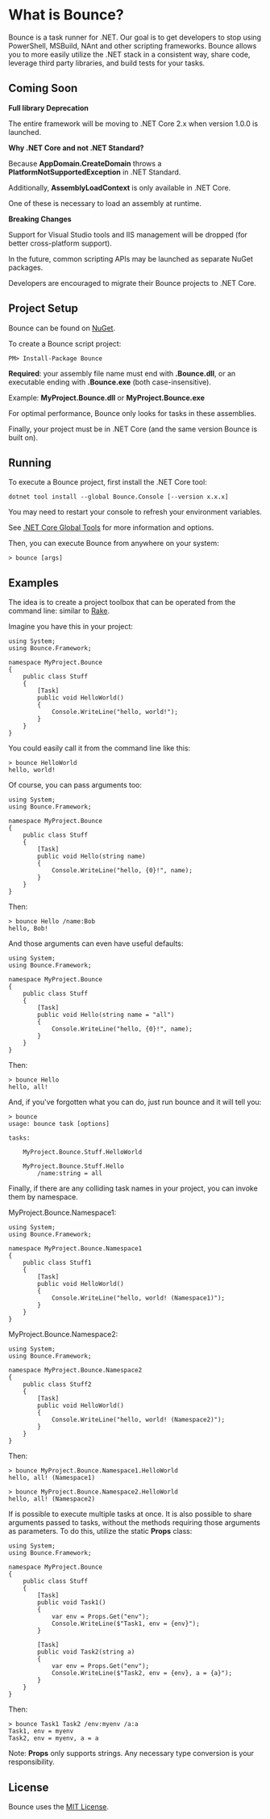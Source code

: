 # What is Bounce?

Bounce is a task runner for .NET. Our goal is to get developers to stop using PowerShell, MSBuild, NAnt and other scripting frameworks. Bounce allows you to more easily utilize the .NET stack in a consistent way, share code, leverage third party libraries, and build tests for your tasks.

## Coming Soon

**Full library Deprecation**

The entire framework will be moving to .NET Core 2.x when version 1.0.0 is launched.

**Why .NET Core and not .NET Standard?**

Because **AppDomain.CreateDomain** throws a **PlatformNotSupportedException** in .NET Standard.

Additionally, **AssemblyLoadContext** is only available in .NET Core.

One of these is necessary to load an assembly at runtime.

**Breaking Changes**

Support for Visual Studio tools and IIS management will be dropped (for better cross-platform support).

In the future, common scripting APIs may be launched as separate NuGet packages.

Developers are encouraged to migrate their Bounce projects to .NET Core.

## Project Setup

Bounce can be found on [NuGet](http://nuget.org/List/Packages/Bounce).

To create a Bounce script project:

    PM> Install-Package Bounce

**Required**: your assembly file name must end with **.Bounce.dll**, or an executable ending with **.Bounce.exe** (both case-insensitive).

Example: **MyProject.Bounce.dll** or **MyProject.Bounce.exe**

For optimal performance, Bounce only looks for tasks in these assemblies.

Finally, your project must be in .NET Core (and the same version Bounce is built on).

## Running

To execute a Bounce project, first install the .NET Core tool:

    dotnet tool install --global Bounce.Console [--version x.x.x]

You may need to restart your console to refresh your environment variables.

See [.NET Core Global Tools](https://docs.microsoft.com/en-us/dotnet/core/tools/global-tools) for more information and options.

Then, you can execute Bounce from anywhere on your system:

    > bounce [args]

## Examples

The idea is to create a project toolbox that can be operated from the command line: similar to [Rake](https://github.com/ruby/rake).

Imagine you have this in your project:

    using System;
    using Bounce.Framework;

    namespace MyProject.Bounce
    {
        public class Stuff
        {
            [Task]
            public void HelloWorld()
            {
                Console.WriteLine("hello, world!");
            }
        }
    }

You could easily call it from the command line like this:

    > bounce HelloWorld
    hello, world!

Of course, you can pass arguments too:

    using System;
    using Bounce.Framework;

    namespace MyProject.Bounce
    {
        public class Stuff
        {
            [Task]
            public void Hello(string name)
            {
                Console.WriteLine("hello, {0}!", name);
            }
        }
    }

Then:

    > bounce Hello /name:Bob
    hello, Bob!

And those arguments can even have useful defaults:

    using System;
    using Bounce.Framework;

    namespace MyProject.Bounce
    {
        public class Stuff
        {
            [Task]
            public void Hello(string name = "all")
            {
                Console.WriteLine("hello, {0}!", name);
            }
        }
    }

Then:

    > bounce Hello
    hello, all!

And, if you've forgotten what you can do, just run bounce and it will tell you:

    > bounce
    usage: bounce task [options]

    tasks:

        MyProject.Bounce.Stuff.HelloWorld

        MyProject.Bounce.Stuff.Hello
            /name:string = all

Finally, if there are any colliding task names in your project, you can invoke them by namespace.

MyProject.Bounce.Namespace1:

    using System;
    using Bounce.Framework;

    namespace MyProject.Bounce.Namespace1
    {
        public class Stuff1
        {
            [Task]
            public void HelloWorld()
            {
                Console.WriteLine("hello, world! (Namespace1)");
            }
        }
    }

MyProject.Bounce.Namespace2:

    using System;
    using Bounce.Framework;
    
    namespace MyProject.Bounce.Namespace2
    {
        public class Stuff2
        {
            [Task]
            public void HelloWorld()
            {
                Console.WriteLine("hello, world! (Namespace2)");
            }
        }
    }

Then:

    > bounce MyProject.Bounce.Namespace1.HelloWorld
    hello, all! (Namespace1)
    
    > bounce MyProject.Bounce.Namespace2.HelloWorld
    hello, all! (Namespace2)

If is possible to execute multiple tasks at once. It is also possible to share arguments passed to tasks, without the methods requiring those arguments as parameters. To do this, utilize the static **Props** class:

    using System;
    using Bounce.Framework;
    
    namespace MyProject.Bounce
    {
        public class Stuff
        {
            [Task]
            public void Task1()
            {
                var env = Props.Get("env");
                Console.WriteLine($"Task1, env = {env}");
            }

            [Task]
            public void Task2(string a)
            {
                var env = Props.Get("env");
                Console.WriteLine($"Task2, env = {env}, a = {a}");
            }
        }
    }

Then:

    > bounce Task1 Task2 /env:myenv /a:a
    Task1, env = myenv
    Task2, env = myenv, a = a

Note: **Props** only supports strings. Any necessary type conversion is your responsibility.

## License

Bounce uses the [MIT License](https://github.com/jvukovich/bounce/blob/master/LICENSE).